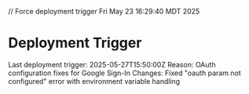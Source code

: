 // Force deployment trigger Fri May 23 16:29:40 MDT 2025

# Deployment Trigger

Last deployment trigger: 2025-05-27T15:50:00Z
Reason: OAuth configuration fixes for Google Sign-In
Changes: Fixed "oauth param not configured" error with environment variable handling
